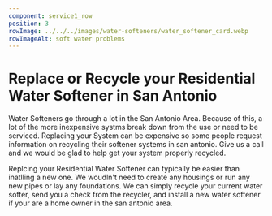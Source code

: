 ```yaml
---
component: service1_row
position: 3
rowImage: ../../../images/water-softeners/water_softener_card.webp
rowImageAlt: soft water problems
---
```


#  Replace or Recycle your Residential Water Softener in San Antonio

Water Softeners go through a lot in the San Antonio Area. Because of this,
a lot of the more inexpensive systms break down from the use or need to be serviced. Replacing your System can be expensive so some people request information on recycling their softener systems in san antonio. Give us a call and we would be glad to help get your system properly recycled.  

Replcing your Residential Water Softener can typically be easier than inatlling a new one. We woudln't need to create any housings or run any new pipes or lay any foundations. We can simply recycle your current water softer, send you a check from the recycler, and install a new water softener if your are a home owner in the san antonio area. 